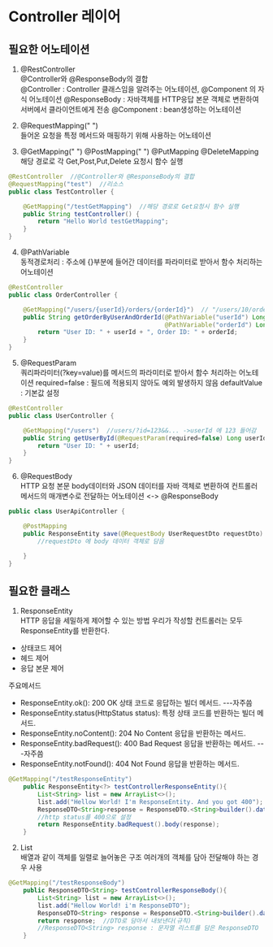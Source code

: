 

# Controller 레이어


## 필요한 어노테이션
1. @RestController <br/>
@Controller와 @ResponseBody의 결합  
@Controller : Controller 클래스임을 알려주는 어노테이션, @Component 의 자식 어노테이션
@ResponseBody :  자바객체를 HTTP응답 본문 객체로 변환하여 서버에서 클라이언트에게 전송
@Component : bean생성하는 어노테이션

2. @RequestMapping(" ") <br/>
들어온 요청을 특정 메서드와 매핑하기 위해 사용하는 어노테이션

3. @GetMapping(" ")  @PostMapping(" ")  @PutMapping  @DeleteMapping <br/>
해당 경로로 각 Get,Post,Put,Delete 요청시 함수 실행

```java
@RestController  //@Controller와 @ResponseBody의 결합
@RequestMapping("test")  //리소스
public class TestController {

	@GetMapping("/testGetMapping")  //해당 경로로 Get요청시 함수 실행
	public String testController() {
		return "Hello World testGetMapping";
	}
}
``` 

4. @PathVariable <br/>
동적경로처리 : 주소에 {}부분에 들어간 데이터를 파라미터로 받아서 함수 처리하는 어노테이션

```java
@RestController 
public class OrderController {

    @GetMapping("/users/{userId}/orders/{orderId}")  // "/users/10/orders/30" 이라면
    public String getOrderByUserAndOrderId(@PathVariable("userId") Long userId,  //10 들어가고
                                           @PathVariable("orderId") Long orderId) {  //30 들어감
        return "User ID: " + userId + ", Order ID: " + orderId;
    }
}
```

5. @RequestParam <br/>
쿼리파라미터(?key=value)를 메서드의 파라미터로 받아서 함수 처리하는 어노테이션
required=false : 필드에 적용되지 않아도 예외 발생하지 않음
defaultValue : 기본값 설정

```java
@RestController 
public class UserController {

    @GetMapping("/users")  //users/?id=123&&... ->userId 에 123 들어감
    public String getUserById(@RequestParam(required=false) Long userId, defaultValue = "0") {
        return "User ID: " + userId;
    }
}
```

6. @RequestBody  <br/>
HTTP 요청 본문 body데이터와 JSON 데이터를 자바 객체로 변환하여 컨트롤러 메서드의 매개변수로 전달하는 어노테이션
<-> @ResponseBody

```java
public class UserApiController {

    @PostMapping
    public ResponseEntity save(@RequestBody UserRequestDto requestDto) {  
        //requestDto 에 body 데이터 객체로 담음

    }
}
```



## 필요한 클래스



1. ResponseEntity  <br/>
HTTP 응답을 세밀하게 제어할 수 있는 방법 
우리가 작성할 컨트롤러는 모두 ResponseEntity를 반환한다.
- 상태코드 제어
- 헤드 제어
- 응답 본문 제어

주요메서드 
- ResponseEntity.ok(): 200 OK 상태 코드로 응답하는 빌더 메서드. ---자주씀
- ResponseEntity.status(HttpStatus status): 특정 상태 코드를 반환하는 빌더 메서드.
- ResponseEntity.noContent(): 204 No Content 응답을 반환하는 메서드.
- ResponseEntity.badRequest(): 400 Bad Request 응답을 반환하는 메서드. ---자주씀
- ResponseEntity.notFound(): 404 Not Found 응답을 반환하는 메서드.

```java
@GetMapping("/testResponseEntity")
	public ResponseEntity<?> testControllerResponseEntity(){
		List<String> list = new ArrayList<>();
		list.add("Hellow World! I'm ResponseEntity. And you got 400");
		ResponseDTO<String>response = ResponseDTO.<String>builder().data(list).build();
		//http status를 400으로 설정
		return ResponseEntity.badRequest().body(response);
	}
```
2. List <br/>
배열과 같이 객체를 일렬로 늘어놓은 구조
여러개의 객체를 담아 전달해야 하는 경우 사용

```java
@GetMapping("/testResponseBody")
	public ResponseDTO<String> testControllerResponseBody(){
		List<String> list = new ArrayList<>();
		list.add("Hellow World! i'm ResponseDTO");
		ResponseDTO<String> response = ResponseDTO.<String>builder().data(list).build();
		return response;  //DTO로 담아서 내보낸다(규칙)
        //ResponseDTO<String> response : 문자열 리스트를 담은 ResponseDTO
	}
```
